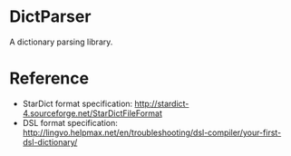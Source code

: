 # DictParser
A dictionary parsing library.

# Reference
* StarDict format specification: http://stardict-4.sourceforge.net/StarDictFileFormat
* DSL format specification: http://lingvo.helpmax.net/en/troubleshooting/dsl-compiler/your-first-dsl-dictionary/
